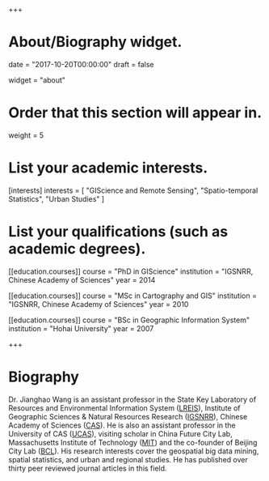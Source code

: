 +++
# About/Biography widget.

date = "2017-10-20T00:00:00"
draft = false

widget = "about"

# Order that this section will appear in.
weight = 5

# List your academic interests.
[interests]
  interests = [
    "GIScience and Remote Sensing",
    "Spatio-temporal Statistics",
    "Urban Studies"
  ]

# List your qualifications (such as academic degrees).
[[education.courses]]
  course = "PhD in GIScience"
  institution = "IGSNRR, Chinese Academy of Sciences"
  year = 2014

[[education.courses]]
  course = "MSc in Cartography and GIS"
  institution = "IGSNRR, Chinese Academy of Sciences"
  year = 2010

[[education.courses]]
  course = "BSc in Geographic Information System"
  institution = "Hohai University"
  year = 2007
 
+++

# Biography

Dr. Jianghao Wang is an assistant professor in the State Key Laboratory of Resources and Environmental Information System ([LREIS](http://www.lreis.ac.cn/)), Institute of Geographic Sciences & Natural Resources Research ([IGSNRR](http://www.igsnrr.ac.cn/)), Chinese Academy of Sciences ([CAS](http://english.cas.cn/)). He is also an assistant professor in the University of CAS ([UCAS](http://english.ucas.ac.cn/)), visiting scholar in China Future City Lab, Massachusetts Institute of Technology ([MIT](http://web.mit.edu/)) and the co-founder of Beijing City Lab ([BCL](http://www.beijingcitylab.com/)). His research interests cover the geospatial big data mining, spatial statistics, and urban and regional studies. He has published over thirty peer reviewed journal articles in this field.
